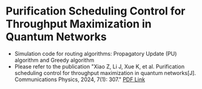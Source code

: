 # Purification Scheduling Control for Throughput Maximization in Quantum Networks

- Simulation code for routing algorithms: Propagatory Update (PU) algorithm and Greedy algorithm
- Please refer to the publication "Xiao Z, Li J, Xue K, et al. Purification scheduling control for throughput maximization in quantum networks[J]. Communications Physics, 2024, 7(1): 307." [PDF Link](https://www.nature.com/articles/s42005-024-01796-2.pdf)
